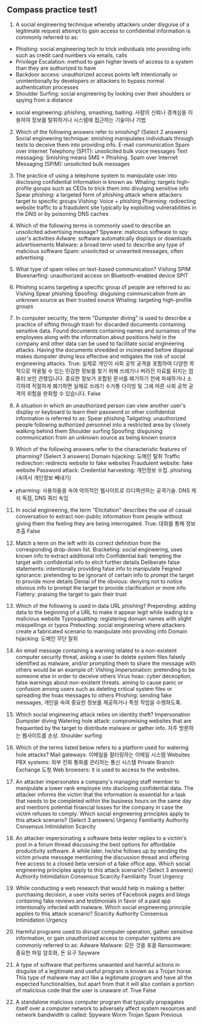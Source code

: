## Compass practice test1
1. A social engineering technique whereby attackers under disguise of a legitimate request attempt to gain access to confidential information is commonly referred to as:
 - Phishing: social engineering tech to trick individuals into providing info such as credit card numbers via emails, calls
 - Privilege Escalation: method to gain higher levels of access to a system than they are authorized to have
 - Backdoor access: unauthorized access points left intentionally or unintentionally by developers or attackers to bypass normal authentication processes
 - Shoulder Surfing: social engineering by looking over their shoulders or spying from a distance

* social engineering: phishing, smashing, baiting.  사람의 신뢰나 경계심을 이용하여 정보를 탈취하거나 시스템에 접근하는 기술이나 기법

2.  Which of the following answers refer to smishing? (Select 2 answers)
 Social engineering technique: smishing manipulates individuals through texts to deceive them into providing info.
 E-mail communication
 Spam over Internet Telephony (SPIT): unsolicited bulk voice messages
 Text messaging: Smishing means SMS + Phishing.
 Spam over Internet Messaging (SPIM): unsolicited bulk messages

3.  The practice of using a telephone system to manipulate user into disclosing confidential information is known as:
 Whaling: targets high-profile gorups such as CEOs to trick them into divulging sensitive info
 Spear phishing: a targeted form of phishing attack where attackers target to specific groups
 Vishing: Voice + phishing
 Pharming: redirecting website traffic to a fraudulent site typically by exploiting vulnerabilities in the DNS or by poisoning DNS caches

4. Which of the following terms is commonly used to describe an unsolicited advertising message?
 Spyware: malicious software to spy user's activities
 Adware: software automatically displays or downloads advertisements
 Malware: a broad term used to describe any type of malicious software
 Spam: unsolicited or unwanted messages, often advertising

5.  What type of spam relies on text-based communication?
 Vishing
 SPIM
 Bluesnarfing: unauthorized access on Bluetooth-enabled device
 SPIT

6.  Phishing scams targeting a specific group of people are referred to as:
 Vishing
 Spear phishing
 Spoofing: disguising communication from an unknown source as their trusted source
 Whaling: targeting high-profile groups

7. In computer security, the term "Dumpster diving" is used to describe a practice of sifting through trash for discarded documents containing sensitive data. Found documents containing names and surnames of the employees along with the information about positions held in the company and other data can be used to facilitate social engineering attacks. Having the documents shredded or incinerated before disposal makes dumpster diving less effective and mitigates the risk of social engineering attacks.
 True: 실제로 개인이 사회 공학 공격을 포함하여 다양한 목적으로 악용될 수 있는 민감한 정보를 찾기 위해 쓰레기나 버려진 자료를 뒤지는 컴퓨터 보안 관행입니다. 중요한 정보가 포함된 문서를 폐기하기 전에 파쇄하거나 소각하여 적절하게 폐기하면 실제로 쓰레기 수거통 다이빙 및 그에 따른 사회 공학 공격의 위험을 완화할 수 있습니다. 
 False

8.  A situation in which an unauthorized person can view another user's display or keyboard to learn their password or other confidential information is referred to as:
 Spear phishing
 Tailgating: unauthorized people following authorized personnel into a restricted area by closely walking behind them
 Shoulder surfing
 Spoofing: disguising communication from an unknown source as being known source

9. Which of the following answers refer to the characteristic features of pharming? (Select 3 answers)
 Domain hijacking: 도메인 탈취
 Traffic redirection: redirects website to fake websites
 Fraudulent website: fake website
 Password attack: 
 Credential harvesting: 개인정보 수집. phishing (속여서 개인정보 빼내기)

* pharming: 사용자들을 속여 악의적인 웹사이트로 리디렉션하는 공격기술. DNS 캐쉬 독점, DNS 쿼리 속임

11.  In social engineering, the term "Elicitation" describes the use of casual conversation to extract non-public information from people without giving them the feeling they are being interrogated.
 True: 대화를 통해 정보 추출
 False

12. Match a term on the left with its correct definition from the corresponding drop-down list.
Bracketing: social engineering, uses known info to extract additional info
Confidential bait: tempting the target with confidential info to elicit further details
Deliberate false statements: intentionally providing false info to manipulate
Feigned ignorance: pretending to be ignorant of certain info to prompt the target to provide more details
Denial of the obvious: denying not to notice obvious info to prompt the target to provide clarification or more info
Flattery: praising the target to gain their trust

14.  Which of the following is used in data URL phishing?
 Prepending: adding data to the beginning of a URL to make it appear legit while leading to a malicious website
 Typosquatting: registering domain names with slight misspellings or typos
 Pretexting: social engineering where attackers create a fabricated scenario to manipulate into providing info
 Domain hijacking: 도메인 무단 탈취

15. An email message containing a warning related to a non-existent computer security threat, asking a user to delete system files falsely identified as malware, and/or prompting them to share the message with others would be an example of:
 Vishing
 Impersonation: pretending to be someone else in order to deceive others
 Virus hoax: cyber deceoption, false warnings about non-existent threats. aiming to cause panic or confusion among users such as deleting critical system files or spreading the hoax messages to others
 Phishing: sending fake messages, 개인을 속여 중요한 정보를 제공하거나 특정 작업을 수행하도록.

16. Which social engineering attack relies on identity theft?
 Impersonation
 Dumpster diving
 Watering hole attack: compromising websites that are frequented by the target to distribute malware or gather info. 자주 방문하는 웹사이트를 손상.
 Shoulder surfing

17. Which of the terms listed below refers to a platform used for watering hole attacks?
 Mail gateways: 이메일을 필터링하는 이메일 시스템
 Websites
 PBX systems: 외부 전화 통화를 관리하는 통신 시스템 Private Branch Exchange 도청
 Web browsers: it is used to access to the websites.

19. An attacker impersonates a company's managing staff member to manipulate a lower rank employee into disclosing confidential data. The attacker informs the victim that the information is essential for a task that needs to be completed within the business hours on the same day and mentions potential financial losses for the company in case the victim refuses to comply. Which social engineering principles apply to this attack scenario? (Select 3 answers)
 Urgency
 Familiarity
 Authority
 Consensus
 Intimidation
 Scarcity

20. An attacker impersonating a software beta tester replies to a victim's post in a forum thread discussing the best options for affordable productivity software. A while later, he/she follows up by sending the victim private message mentioning the discussion thread and offering free access to a closed beta version of a fake office app. Which social engineering principles apply to this attack scenario? (Select 3 answers)
 Authority
 Intimidation
 Consensus
 Scarcity
 Familiarity
 Trust
 Urgency

21. While conducting a web research that would help in making a better purchasing decision, a user visits series of Facebook pages and blogs containing fake reviews and testimonials in favor of a paid app intentionally infected with malware. Which social engineering principle applies to this attack scenario?
 Scarcity
 Authority
 Consensus
 Intimidation
 Urgency

22. Harmful programs used to disrupt computer operation, gather sensitive information, or gain unauthorized access to computer systems are commonly referred to as:
 Adware
 Malware: 모든 것을 포괄
 Ransomware: 중요한 파일 암호화, 돈 요구
 Spyware

24. A type of software that performs unwanted and harmful actions in disguise of a legitimate and useful program is known as a Trojan horse. This type of malware may act like a legitimate program and have all the expected functionalities, but apart from that it will also contain a portion of malicious code that the user is unaware of.
 True
 False

25. A standalone malicious computer program that typically propagates itself over a computer network to adversely affect system resources and network bandwidth is called:
 Spyware
 Worm
 Trojan
 Spam
Previous






